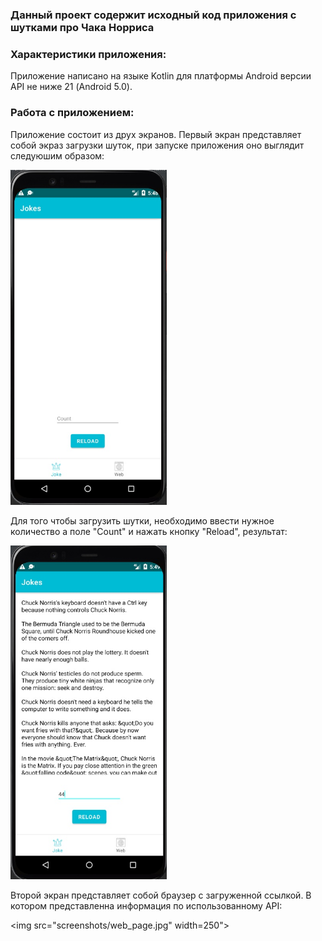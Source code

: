 ### Данный проект содержит исходный код приложения с шутками про Чака Норриса

### Характеристики приложения:
Приложение написано на языке Kotlin для платформы Android версии API не ниже 21 (Android 5.0).

### Работа с приложением:

Приложение состоит из друх экранов. Первый экран представляет собой экраз загрузки шуток, при запуске приложения оно выглядит следуюшим образом:

<img src="screenshots/joke_list_empty.jpg" width="250">

Для того чтобы загрузить шутки, необходимо ввести нужное количество а поле "Count" и нажать кнопку "Reload", результат:

<img src="screenshots/joke_list.jpg" width="250">

Второй экран представляет собой браузер с загруженной ссылкой. В котором представленна информация по использованному API:

<img src="screenshots/web_page.jpg" width=250">
